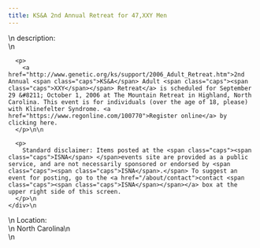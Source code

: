 ```yaml
---
title: KS&A 2nd Annual Retreat for 47,XXY Men
---
```


<div class="flexinode-body flexinode-2">
  <div class="flexinode-textarea-1">
    <div class="form-item">
      \n <label>description:</label><br /> \n 
      
      <p>
        <a href="http://www.genetic.org/ks/support/2006_Adult_Retreat.htm">2nd Annual <span class="caps">KS&A</span> Adult <span class="caps"><span class="caps">XXY</span></span> Retreat</a> is scheduled for September 29 &#8211; October 1, 2006 at The Mountain Retreat in Highland, North Carolina. This event is for individuals (over the age of 18, please) with Klinefelter Syndrome. <a href="https://www.regonline.com/100770">Register online</a> by clicking here.
      </p>\n\n
      
      <p>
        Standard disclaimer: Items posted at the <span class="caps"><span class="caps">ISNA</span> </span>events site are provided as a public service, and are not necessarily sponsored or endorsed by <span class="caps"><span class="caps">ISNA</span>.</span> To suggest an event for posting, go to the <a href="/about/contact">contact <span class="caps"><span class="caps">ISNA</span></span></a> box at the upper right side of this screen.
      </p>\n
    </div>\n
  </div>
  
  <div class="flexinode-textfield-2">
    <div class="form-item">
      \n <label>Location:</label><br /> \n North Carolina\n
    </div>\n
  </div>
</div>